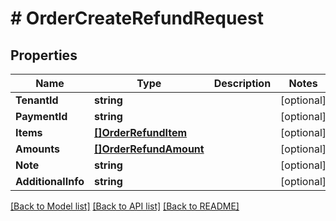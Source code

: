 # # OrderCreateRefundRequest


## Properties 


Name | Type | Description | Notes
------------ | ------------- | ------------- | -------------
**TenantId**| **string** |   | [optional]
**PaymentId**| **string** |   | [optional]
**Items**| [**[]OrderRefundItem**](OrderRefundItem.md) |   | [optional]
**Amounts**| [**[]OrderRefundAmount**](OrderRefundAmount.md) |   | [optional]
**Note**| **string** |   | [optional]
**AdditionalInfo**| **string** |   | [optional]


[[Back to Model list]](../../README.md#models) [[Back to API list]](../../README.md#endpoints) [[Back to README]](../../README.md)


